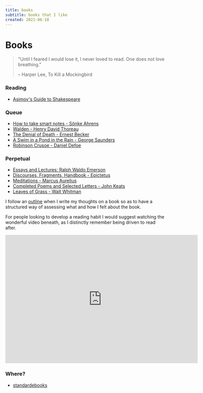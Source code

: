 ```yaml
---
title: books
subtitle: books that I like
created: 2021-06-18
---
```


# Books

> "Until I feared I would lose it, I never loved to read. One does not
> love breathing."
>
> – Harper Lee, To Kill a Mockingbird

### Reading

- [Asimov's Guide to Shakespeare](https://www.librarything.com/work/51576)

### Queue

- [How to take smart notes - Sönke Ahrens](https://www.librarything.com/work/21425376)
- [Walden - Henry David Thoreau](https://en.wikipedia.org/wiki/Walden)
- [The Denial of Death - Ernest Becker](https://www.librarything.com/work/73787)
- [A Swim in a Pond in the Rain - George Saunders](https://www.librarything.com/work/25271707)
- [Robinson Crusoe - Daniel Defoe](https://standardebooks.org/ebooks/daniel-defoe/the-life-and-adventures-of-robinson-crusoe)

### Perpetual

- [Essays and Lectures: Ralph Waldo Emerson](https://www.librarything.com/work/37677)
- [Discourses, Fragments, Handbook - Epictetus](https://www.librarything.com/work/98004)
- [Meditations - Marcus Aurelius](https://www.librarything.com/work/15945)
- [Completed Poems and Selected Letters - John Keats](https://www.librarything.com/work/159870)
- [Leaves of Grass - Walt Whitman](https://www.librarything.com/work/5332)

I follow an [outline](book_outline.html) when I write my thoughts on a
book so as to have a structured way of assessing what and how I felt
about the book.

For people looking to develop a reading habit I would suggest watching
the wonderful video beneath, as I distinctly remember being driven to
read after.

<iframe src="https://www.youtube.com/embed/lIW5jBrrsS0" frameborder="0"
allow="accelerometer; autoplay; encrypted-media; gyroscope;
picture-in-picture" width=600 height=400
allowfullscreen></iframe>

### Where?

- [standardebooks](https://standardebooks.org/)
